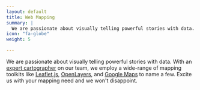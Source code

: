 ```yaml
---
layout: default
title: Web Mapping
summary: |
  We are passionate about visually telling powerful stories with data. With an [expert cartographer](/team/tim-stallmann) on our team, we employ a wide-range of mapping toolkits like [Leaflet.js](http://leafletjs.com), [OpenLayers](http://www.openlayers.org), and [Google Maps](https://developers.google.com/maps/) to name a few. Excite us with your mapping need and we won't disappoint.
icon: "fa-globe"
weight: 5

---
```

We are passionate about visually telling powerful stories with data. With an [expert cartographer](/team/tim-stallmann) on our team, we employ a wide-range of mapping toolkits like [Leaflet.js](http://leafletjs.com), [OpenLayers](http://www.openlayers.org), and [Google Maps](https://developers.google.com/maps/) to name a few. Excite us with your mapping need and we won't disappoint.
